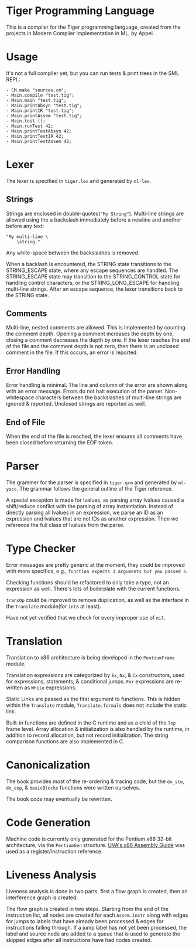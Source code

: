 # Tiger Programming Language

This is a compiler for the Tiger programming language, created from the
projects in Modern Compiler Implementation in ML, by Appel.


# Usage

It's not a full compiler yet, but you can run tests & print trees in the SML
REPL:

```
- CM.make "sources.cm";
- Main.compile "test.tig";
- Main.main "test.tig";
- Main.printAbsyn "test.tig";
- Main.printIR "test.tig";
- Main.printAssem "test.tig";
- Main.test ();
- Main.runTest 42;
- Main.printTestAbsyn 42;
- Main.printTestIR 42;
- Main.printTestAssem 42;
```

# Lexer

The lexer is specified in `tiger.lex` and generated by `ml-lex`.

## Strings

Strings are enclosed in double-quotes(`"My String"`). Multi-line strings are
allowed using the a backslash immediately before a newline and another before
any text:
```
"My multi-line \
    \string."
```
Any white-space between the backslashes is removed.

When a backlash is encountered, the STRING state transitions to the
STRING_ESCAPE state, where any escape sequences are handled. The STRING_ESCAPE
state may transition to the STRING_CONTROL state for handling control
characters, or the STRING_LONG_ESCAPE for handling multi-line strings. After an
escape sequence, the lexer transitions back to the STRING state.

## Comments

Multi-line, nested comments are allowed. This is implemented by counting the
comment depth. Opening a comment increases the depth by one, closing a comment
decreases the depth by one. If the lexer reaches the end of the file and the
comment depth is not zero, then there is an unclosed comment in the file. If
this occurs, an error is reported.

## Error Handling

Error handling is minimal. The line and column of the error are shown along with
an error message. Errors do not halt execution of the parser. Non-whitespace
characters between the backslashes of multi-line strings are ignored & reported.
Unclosed strings are reported as well.

## End of File

When the end of the file is reached, the lexer ensures all comments have been
closed before returning the EOF token.


# Parser

The grammer for the parser is specified in `tiger.grm` and generated by
`ml-yacc`. The grammar follows the general outline of the Tiger reference.

A special exception is made for lvalues, as parsing array lvalues caused a
shift/reduce conflict with the parsing of array instantiation. Instead of
directly parsing all lvalues in an expression, we parse an ID as an expression
and lvalues that are not IDs as another expression. Then we reference the
full class of lvalues from the parse.


# Type Checker

Error messages are pretty generic at the moment, they could be improved with
more specifics, e.g., `function expects 3 arguments but you passed 5`.

Checking functions should be refactored to only take a type, not an expression
as well. There's lots of boilerplate with the current functions.

`transOp` could be improved to remove duplication, as well as the interface in
the `Translate` module(for `int`s at least).

Have not yet verified that we check for every improper use of `nil`.


# Translation

Translation to x86 architecture is being developed in the `PentiumFrame`
module.

Translation expressions are categorized by `Ex`, `Nx`, & `Cx` constructors,
used for expressions, statements, & conditional jumps. `For` expressions are
re-written as `While` expressions.


Static Links are passed as the first argument to functions. This is hidden
within the `Translate` module, `Translate.formals` does not include the static
link.

Built-in functions are defined in the C runtime and as a child of the `Top`
frame level. Array allocation & initialization is also handled by the runtime,
in addition to record allocation, but not record initialization. The string
comparison functions are also implemented in C.


# Canonicalization

The book provides most of the re-ordering & tracing code, but the `do_stm`,
`do_exp`, & `basicBlocks` functions were written ourselves.

The book code may eventually be rewritten.


# Code Generation

Machine code is currently only generated for the Pentium x86 32-bit
architecture, via the `PentiumGen` structure. [UVA's x86 Assembly
Guide][assembly-guide] was used as a register/instruction reference.


# Liveness Analysis

Liveness analysis is done in two parts, first a flow graph is created, then an
interference graph is created.

The flow graph is created in two steps. Starting from the end of the
instruction list, all nodes are created for each `Assem.instr` along with
edges for jumps to labels that have already been processed & edges for
instructions falling through. If a jump label has not yet been processed, the
label and source node are added to a queue that is used to generate the
skipped edges after all instructions have had nodes created.


[assembly-guide]: https://www.cs.virginia.edu/~evans/cs216/guides/x86.html
